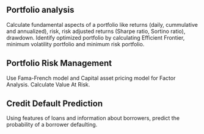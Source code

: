 ## Portfolio analysis
Calculate fundamental aspects of a portfolio like returns (daily, cummulative and annualized), risk, risk adjusted returns (Sharpe ratio, Sortino ratio), drawdown. Identify optimized portfolio by calculating Efficient Frontier, minimum volatility portfolio and minimum risk portfolio.


## Portfolio Risk Management
Use Fama-French model and Capital asset pricing model for Factor Analysis. Calculate Value At Risk.


## Credit Default Prediction
Using features of loans and information about borrowers, predict the probability of a borrower defaulting.
